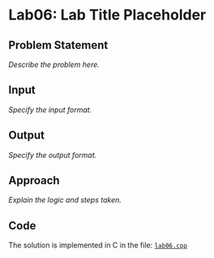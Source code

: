 # Lab06: Lab Title Placeholder

## Problem Statement
_Describe the problem here._

## Input
_Specify the input format._

## Output
_Specify the output format._

## Approach
_Explain the logic and steps taken._

## Code
The solution is implemented in C in the file: [`lab06.cpp`](./lab06.cpp)
